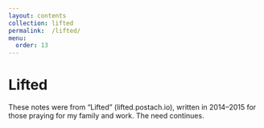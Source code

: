 ```yaml
---
layout:	contents
collection:	lifted
permalink:	/lifted/
menu:
  order: 13
---
```


# Lifted

These notes were from “Lifted” (lifted.postach.io), written in 2014–2015 for those praying for my family and work. The need continues.
